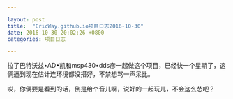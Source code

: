 ```yaml
---

layout: post
title:  "EricWay.github.io项目日志2016-10-30"
date: 2016-10-30 20:02:26 +0800
categories: 项目日志

---
```

拉了巴特沃兹•AD•凯和msp430•dds彦一起做这个项目，已经快一个星期了，这俩逼到现在估计连环境都没搭好，不禁想骂一声呆比。

哎，你俩要是看到的话，倒是给个音儿啊，说好的一起玩儿，不会这么怂吧？
